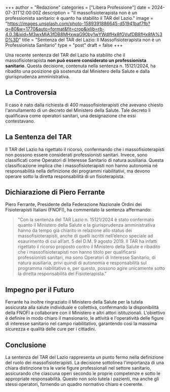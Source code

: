 +++ 
author = "Redazione" 
categories = ["Libera Professione"] 
date = 2024-07-31T12:00:00Z 
description = "Il massofisioterapista non è un professionista sanitario: è quanto ha stabilito il TAR del Lazio." 
image = "https://images.unsplash.com/photo-1589391886645-d51941baf7fb?q=80&w=1770&auto=format&fit=crop&ixlib=rb-4.0.3&ixid=M3wxMjA3fDB8MHxwaG90by1wYWdlfHx8fGVufDB8fHx8fA%3D%3D" 
title = "Sentenza del TAR del Lazio: Il Massofisioterapista non è un Professionista Sanitario" 
type = "post" 
draft = false 
+++

Una recente sentenza del TAR del Lazio ha stabilito che il massofisioterapista **non può essere considerato un professionista sanitario**. Questa decisione, contenuta nella sentenza n. 15121/2024, ha ribadito una posizione già sostenuta dal Ministero della Salute e dalla giurisprudenza amministrativa.

## La Controversia
Il caso è nato dalla richiesta di 400 massofisioterapisti che avevano chiesto l'annullamento di un decreto del Ministero della Salute. Tale decreto li qualificava come operatori sanitari, una designazione che essi contestavano.

## La Sentenza del TAR
Il TAR del Lazio ha rigettato il ricorso, confermando che i massofisioterapisti non possono essere considerati professionisti sanitari. Invece, sono classificati come Operatori di Interesse Sanitario di natura ausiliaria. Questa classificazione implica che i massofisioterapisti non hanno autonomia né responsabilità nella definizione dei programmi riabilitativi, ma devono operare sotto la diretta responsabilità di un fisioterapista.

## Dichiarazione di Piero Ferrante
Piero Ferrante, Presidente della Federazione Nazionale Ordini dei Fisioterapisti Italiani (FNOFI), ha commentato la sentenza affermando: 

> "Con la sentenza del TAR Lazio n. 15121/2024 è stato confermato quanto il Ministero della Salute e la giurisprudenza amministrativa hanno da tempo già chiarito in relazione allo status dei massofisioterapisti, anche di quelli iscritti nell’elenco speciale ad esaurimento di cui all’art. 5 del D.M. 9 agosto 2019. Il TAR ha infatti rigettato il ricorso proposto contro il Ministero della Salute e ribadito che i massofisioterapisti non hanno titolo per qualificarsi professionisti sanitari, ma sono Operatori di Interesse Sanitario, di natura ausiliaria, privi quindi di autonomia e responsabilità sul programma riabilitativo e, per questo, possono agire unicamente sotto la diretta responsabilità del Fisioterapista."

## Impegno per il Futuro
Ferrante ha inoltre ringraziato il Ministero della Salute per la tutela assicurata alla salute individuale e collettiva, confermando la disponibilità della FNOFI a collaborare con il Ministero e altri attori istituzionali. L'obiettivo è definire in modo chiaro il mansionario, le attività e l'operatività delle figure di interesse sanitario nel campo riabilitativo, garantendo così la massima sicurezza e qualità delle cure per i cittadini.

## Conclusione
La sentenza del TAR del Lazio rappresenta un punto fermo nella definizione del ruolo dei massofisioterapisti. La decisione sottolinea l'importanza di una chiara distinzione tra le varie figure professionali nel settore sanitario, assicurando che ciascuna operi secondo le proprie competenze e sotto le appropriate responsabilità. Questo non solo tutela i pazienti, ma anche gli stessi operatori, fornendo un quadro normativo chiaro e coerente.
